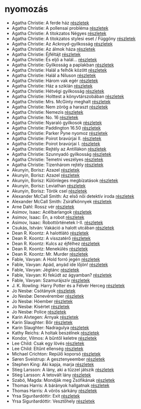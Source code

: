 # nyomozás

- Agatha Christie: A ferde ház [részletek](_details/Agatha%20Christie.md#id_64)
- Agatha Christie: A pollensai probléma [részletek](_details/Agatha%20Christie.md#id_235)
- Agatha Christie: A titokzatos Négyes [részletek](_details/Agatha%20Christie.md#id_238)
- Agatha Christie: A titokzatos stylesi eset / Függöny [részletek](_details/Agatha%20Christie.md#id_239)
- Agatha Christie: Az Ackroyd-gyilkosság [részletek](_details/Agatha%20Christie.md#id_63)
- Agatha Christie: Az álmok háza [részletek](_details/Agatha%20Christie.md#id_241)
- Agatha Christie: Éjféltájt [részletek](_details/Agatha%20Christie.md#id_66)
- Agatha Christie: És eljő a halál… [részletek](_details/Agatha%20Christie.md#id_312)
- Agatha Christie: Gyilkosság a paplakban [részletek](_details/Agatha%20Christie.md#id_68)
- Agatha Christie: Halál a felhők között [részletek](_details/Agatha%20Christie.md#id_69)
- Agatha Christie: Halál a Níluson [részletek](_details/Agatha%20Christie.md#id_75)
- Agatha Christie: Három vak egér [részletek](_details/Agatha%20Christie.md#id_70)
- Agatha Christie: Ház a sziklán [részletek](_details/Agatha%20Christie.md#id_249)
- Agatha Christie: Hétvégi gyilkosság [részletek](_details/Agatha%20Christie.md#id_251)
- Agatha Christie: Holttest a könyvtárszobában [részletek](_details/Agatha%20Christie.md#id_71)
- Agatha Christie: Mrs. McGinty meghalt [részletek](_details/Agatha%20Christie.md#id_252)
- Agatha Christie: Nem zörög a haraszt [részletek](_details/Agatha%20Christie.md#id_311)
- Agatha Christie: Nemezis [részletek](_details/Agatha%20Christie.md#id_72)
- Agatha Christie: No. 16 [részletek](_details/Agatha%20Christie.md#id_254)
- Agatha Christie: Nyaraló gyilkosok [részletek](_details/Agatha%20Christie.md#id_73)
- Agatha Christie: Paddington 16.50 [részletek](_details/Agatha%20Christie.md#id_74)
- Agatha Christie: Parker Pyne nyomoz [részletek](_details/Agatha%20Christie.md#id_255)
- Agatha Christie: Poirot bravúrjai II. [részletek](_details/Agatha%20Christie.md#id_256)
- Agatha Christie: Poirot bravúrjai I. [részletek](_details/Agatha%20Christie.md#id_257)
- Agatha Christie: Rejtély az Antillákon [részletek](_details/Agatha%20Christie.md#id_76)
- Agatha Christie: Szunnyadó gyilkosság [részletek](_details/Agatha%20Christie.md#id_77)
- Agatha Christie: Temetni veszélyes [részletek](_details/Agatha%20Christie.md#id_78)
- Agatha Christie: Tizenhárom rejtély [részletek](_details/Agatha%20Christie.md#id_259)
- Akunyin, Borisz: Azazel [részletek](_details/Akunyin%2C%20Borisz.md#id_909)
- Akunyin, Borisz: Azazel [részletek](_details/Akunyin%2C%20Borisz.md#id_915)
- Akunyin, Borisz: Különleges megbízatások [részletek](_details/Akunyin%2C%20Borisz.md#id_911)
- Akunyin, Borisz: Leviathan [részletek](_details/Akunyin%2C%20Borisz.md#id_910)
- Akunyin, Borisz: Török csel [részletek](_details/Akunyin%2C%20Borisz.md#id_917)
- Alexander McCall Smith: Az első női detektív iroda [részletek](_details/Alexander%20McCall%20Smith.md#id_921)
- Alexander McCall Smith: Zsiráfkönnyek [részletek](_details/Alexander%20McCall%20Smith.md#id_920)
- Arne Dahl: Rossz vér [részletek](_details/Arne%20Dahl.md#id_1668)
- Asimov, Isaac: Acélbarlangok [részletek](_details/Asimov%2C%20Isaac.md#id_1187)
- Asimov, Isaac: Én, a robot [részletek](_details/Asimov%2C%20Isaac.md#id_1178)
- Asimov, Isaac: Robottörténetek I-II. [részletek](_details/Asimov%2C%20Isaac.md#id_1172)
- Csukás, István: Vakáció a halott utcában [részletek](_details/Csuk%C3%A1s%2C%20Istv%C3%A1n.md#id_1412)
- Dean R. Koontz: A halottlátó [részletek](_details/Dean%20R.%20Koontz.md#id_1069)
- Dean R. Koontz: A visszatérő [részletek](_details/Dean%20R.%20Koontz.md#id_1095)
- Dean R. Koontz: Kulcs az éjfélhez [részletek](_details/Dean%20R.%20Koontz.md#id_1082)
- Dean R. Koontz: Menekülés [részletek](_details/Dean%20R.%20Koontz.md#id_1080)
- Dean R. Koontz: Mr. Murder [részletek](_details/Dean%20R.%20Koontz.md#id_1079)
- Fable, Vavyan: A Hold forró jegén [részletek](_details/Fable%2C%20Vavyan.md#id_175)
- Fable, Vavyan: Apád, anyád ide lőjön! [részletek](_details/Fable%2C%20Vavyan.md#id_179)
- Fable, Vavyan: Jégtánc [részletek](_details/Fable%2C%20Vavyan.md#id_1149)
- Fable, Vavyan: Ki feküdt az ágyamban? [részletek](_details/Fable%2C%20Vavyan.md#id_181)
- Fable, Vavyan: Szamurájszív [részletek](_details/Fable%2C%20Vavyan.md#id_1014)
- J. K. Rowling: Harry Potter és a Félvér Herceg [részletek](_details/J.%20K.%20Rowling.md#id_23)
- Jo Nesbø: Csótányok [részletek](_details/Jo%20Nesb%C3%B8.md#id_577)
- Jo Nesbø: Denevérember [részletek](_details/Jo%20Nesb%C3%B8.md#id_581)
- Jo Nesbø: Hóember [részletek](_details/Jo%20Nesb%C3%B8.md#id_582)
- Jo Nesbø: Kísértet [részletek](_details/Jo%20Nesb%C3%B8.md#id_591)
- Jo Nesbø: Police [részletek](_details/Jo%20Nesb%C3%B8.md#id_578)
- Karin Alvtegen: Árnyak [részletek](_details/Karin%20Alvtegen.md#id_676)
- Karin Slaughter: Bőr [részletek](_details/Karin%20Slaughter.md#id_599)
- Karin Slaughter: Nadragulya [részletek](_details/Karin%20Slaughter.md#id_788)
- Kathy Reichs: A holtak beszélnek [részletek](_details/Kathy%20Reichs.md#id_157)
- Kondor, Vilmos: A bűntől keletre [részletek](_details/Kondor%2C%20Vilmos.md#id_980)
- Lee Child: Csak egy lövés [részletek](_details/Lee%20Child.md#id_392)
- Lee Child: Eltűnt ellenség [részletek](_details/Lee%20Child.md#id_1206)
- Michael Crichton: Repülő koporsó [részletek](_details/Michael%20Crichton.md#id_759)
- Søren Sveistrup: A gesztenyeember [részletek](_details/S%C3%B8ren%20Sveistrup.md#id_1490)
- Stephen King: Aki kapja, marja [részletek](_details/Stephen%20King.md#id_931)
- Stieg Larsson: A lány, aki a tűzzel játszik [részletek](_details/Stieg%20Larsson.md#id_26)
- Stieg Larsson: A tetovált lány [részletek](_details/Stieg%20Larsson.md#id_29)
- Szabó, Magda: Mondják meg Zsófikának [részletek](_details/Szab%C3%B3%2C%20Magda.md#id_1346)
- Thomas Harris: A bárányok hallgatnak [részletek](_details/Thomas%20Harris.md#id_1032)
- Thomas Harris: A vörös sárkány [részletek](_details/Thomas%20Harris.md#id_1031)
- Yrsa Sigurðardóttir: Exit [részletek](_details/Yrsa%20Sigur%C3%B0ard%C3%B3ttir.md#id_1728)
- Yrsa Sigurðardóttir: Vesztőhely [részletek](_details/Yrsa%20Sigur%C3%B0ard%C3%B3ttir.md#id_1733)